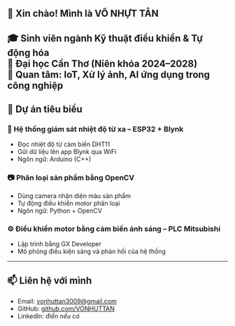 ## 👋 Xin chào! Mình là VÕ NHỰT TÂN  

🎓 Sinh viên ngành Kỹ thuật điều khiển & Tự động hóa  
🏫 Đại học Cần Thơ (Niên khóa 2024–2028)  
🔬 Quan tâm: IoT, Xử lý ảnh, AI ứng dụng trong công nghiệp
---

## 🚀 Dự án tiêu biểu

### 🔧 Hệ thống giám sát nhiệt độ từ xa – ESP32 + Blynk
- Đọc nhiệt độ từ cảm biến DHT11
- Gửi dữ liệu lên app Blynk qua WiFi
- Ngôn ngữ: Arduino (C++)

### 📷 Phân loại sản phẩm bằng OpenCV
- Dùng camera nhận diện màu sản phẩm
- Tự động điều khiển motor phân loại
- Ngôn ngữ: Python + OpenCV

### ⚙️ Điều khiển motor bằng cảm biến ánh sáng – PLC Mitsubishi
- Lập trình bằng GX Developer
- Mô phỏng điều kiện sáng và phản hồi của hệ thống

---

## 📫 Liên hệ với mình
- Email: vonhuttan3009@gmail.com  
- GitHub: [github.com/VONHUTTAN](https://github.com/VONHUTTAN)  
- LinkedIn: *điền nếu có* 
